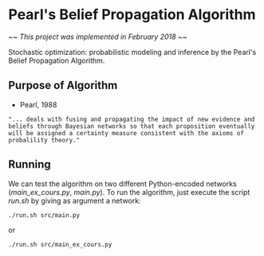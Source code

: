 # Pearl's Belief Propagation Algorithm

~~ *This project was implemented in February 2018* ~~

Stochastic optimization: probabilistic modeling and inference by the Pearl's Belief Propagation Algorithm.

## Purpose of Algorithm
* Pearl, 1988
```
"... deals with fusing and propagating the impact of new evidence and beliefs through Bayesian networks so that each proposition eventually will be assigned a certainty measure consistent with the axioms of probalility theory." 
```

## Running

We can test the algorithm on two different Python-encoded networks (*main_ex_cours.py*, *main.py*).
To run the algorithm, just execute the script *run.sh* by giving as argument a network:
```
./run.sh src/main.py
```
or 
```
./run.sh src/main_ex_cours.py
```



